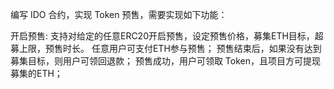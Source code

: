 编写 IDO 合约，实现 Token 预售，需要实现如下功能：

开启预售: 支持对给定的任意ERC20开启预售，设定预售价格，募集ETH目标，超募上限，预售时长。
任意用户可支付ETH参与预售；
预售结束后，如果没有达到募集目标，则用户可领回退款；
预售成功，用户可领取 Token，且项目方可提现募集的ETH；